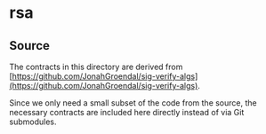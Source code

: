 # rsa

## Source

The contracts in this directory are derived from
[https://github.com/JonahGroendal/sig-verify-algs](https://github.com/JonahGroendal/sig-verify-algs).

Since we only need a small subset of the code from the source,
the necessary contracts are included here directly instead of via
Git submodules.

